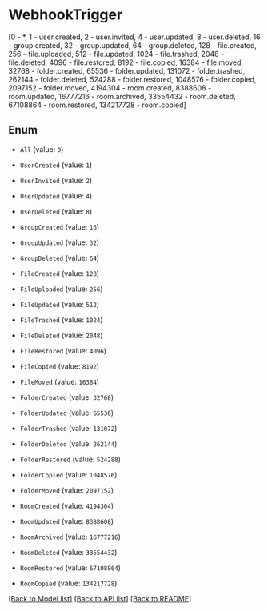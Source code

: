 # WebhookTrigger
[0 - *, 1 - user.created, 2 - user.invited, 4 - user.updated, 8 - user.deleted, 16 - group.created, 32 - group.updated, 64 - group.deleted, 128 - file.created, 256 - file.uploaded, 512 - file.updated, 1024 - file.trashed, 2048 - file.deleted, 4096 - file.restored, 8192 - file.copied, 16384 - file.moved, 32768 - folder.created, 65536 - folder.updated, 131072 - folder.trashed, 262144 - folder.deleted, 524288 - folder.restored, 1048576 - folder.copied, 2097152 - folder.moved, 4194304 - room.created, 8388608 - room.updated, 16777216 - room.archived, 33554432 - room.deleted, 67108864 - room.restored, 134217728 - room.copied]

## Enum

* `All` (value: `0`)

* `UserCreated` (value: `1`)

* `UserInvited` (value: `2`)

* `UserUpdated` (value: `4`)

* `UserDeleted` (value: `8`)

* `GroupCreated` (value: `16`)

* `GroupUpdated` (value: `32`)

* `GroupDeleted` (value: `64`)

* `FileCreated` (value: `128`)

* `FileUploaded` (value: `256`)

* `FileUpdated` (value: `512`)

* `FileTrashed` (value: `1024`)

* `FileDeleted` (value: `2048`)

* `FileRestored` (value: `4096`)

* `FileCopied` (value: `8192`)

* `FileMoved` (value: `16384`)

* `FolderCreated` (value: `32768`)

* `FolderUpdated` (value: `65536`)

* `FolderTrashed` (value: `131072`)

* `FolderDeleted` (value: `262144`)

* `FolderRestored` (value: `524288`)

* `FolderCopied` (value: `1048576`)

* `FolderMoved` (value: `2097152`)

* `RoomCreated` (value: `4194304`)

* `RoomUpdated` (value: `8388608`)

* `RoomArchived` (value: `16777216`)

* `RoomDeleted` (value: `33554432`)

* `RoomRestored` (value: `67108864`)

* `RoomCopied` (value: `134217728`)

[[Back to Model list]](../README.md#documentation-for-models) [[Back to API list]](../README.md#documentation-for-api-endpoints) [[Back to README]](../README.md)


